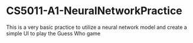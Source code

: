 # CS5011-A1-NeuralNetworkPractice
This is a very basic practice to utilize a neural network model and create a simple UI to play the Guess Who game
